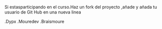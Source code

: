 Si estasparticipando en el curso.Haz un fork  del proyecto ,añade y añada tu usuario de Git Hub en una nueva linea

.Dypx
.Mouredev
.Braismoure
